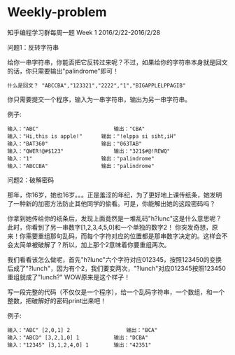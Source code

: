 # Weekly-problem

知乎编程学习群每周一题 Week 1      2016/2/22-2016/2/28

问题1：反转字符串

给你一串字符串，你能否把它反转过来呢？不过，如果给你的字符串本身就是回文的话，你只需要输出"palindrome"即可！


	什么是回文？ "ABCCBA","123321","2222","1","BIGAPPLELPPAGIB"

你只需要提交一个程序，输入为一串字符串，输出为另一串字符串。

例子:

	输入："ABC"						输出："CBA"
	输入："Hi,this is apple!"		输出："!elppa si siht,iH"
	输入："BAT360"					输出："063TAB"	
	输入："QWER!@#$123"				输出："321$#@!REWQ"
	输入："1"						输出："palindrome"
	输入："ABCCBA"					输出："palindrome"



问题2：破解密码

那年，你16岁，她也16岁。。。正是羞涩的年纪，为了更好地上课传纸条，她发明了一种新的加密方法防止其他同学的偷看。可是，你能解出她的这段密码吗？

你拿到她传给你的纸条后，发现上面竟然是一堆乱码"h?lunc"这是什么意思呢？此时，你看到了另一串数字[1,2,3,4,5,0]和一个单独的数字2！
你突发奇想，原来！你需要重组那句乱码，而每个字符对应的位置都是那串数字决定的。这样会不会太简单被破解了？所以，加上那个2意味着你要重组两次。

我们看看该怎么做呢，首先"h?lunc"六个字符对应012345，按照123450的变换后成了"?lunch"，因为有个2，我们要变两次，"?lunch"对应012345按照123450重组就成了"lunch?" WOW原来是这个样子！


写一段完整的代码（不仅仅是一个程序），给一个乱码字符串，一个数组，和一个整数，把破解好的密码print出来吧！

例子:

	输入："ABC" [2,0,1] 2	                输出："BCA"
	输入："ABCD" [3,2,1,0] 1	        输出："DCBA"
	输入："12345" [3,1,2,4,0] 1		输出："42351"	
